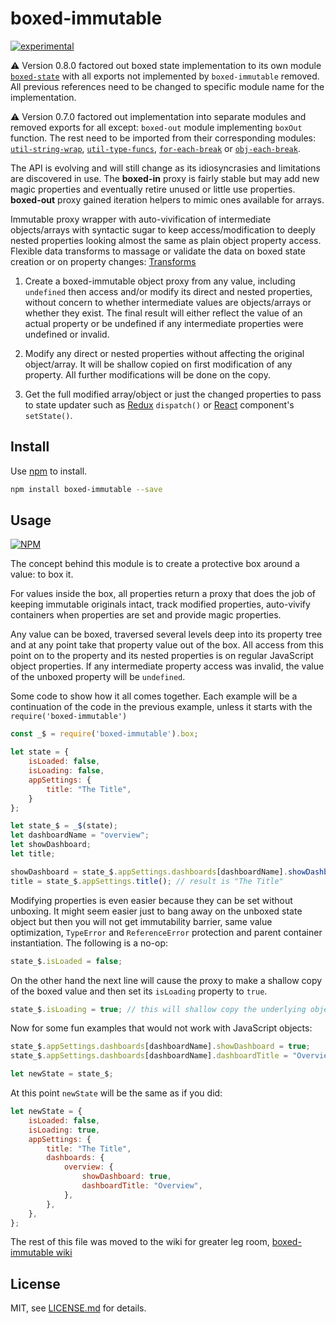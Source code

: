 # boxed-immutable

[![experimental](https://badges.github.io/stability-badges/dist/experimental.svg)](https://github.com/badges/stability-badges)

:warning: Version 0.8.0 factored out boxed state implementation to its own module
[`boxed-state`](https://github.com/vsch/boxed-state/blob/master/README.md) with all exports not
implemented by `boxed-immutable` removed. All previous references need to be changed to specific
module name for the implementation.

:warning: Version 0.7.0 factored out implementation into separate modules and removed exports
for all except: `boxed-out` module implementing `boxOut` function. The rest need to be imported
from their corresponding modules:
[`util-string-wrap`](https://github.com/vsch/util-string-wrap/blob/master/README.md),
[`util-type-funcs`](https://github.com/vsch/util-type-funcs/blob/master/README.md),
[`for-each-break`](https://github.com/vsch/for-each-break/blob/master/README.md) or
[`obj-each-break`](https://github.com/vsch/obj-each-break/blob/master/README.md).

The API is evolving and will still change as its idiosyncrasies and limitations are discovered
in use. The **boxed-in** proxy is fairly stable but may add new magic properties and eventually
retire unused or little use properties. **boxed-out** proxy gained iteration helpers to mimic
ones available for arrays.

Immutable proxy wrapper with auto-vivification of intermediate objects/arrays with syntactic
sugar to keep access/modification to deeply nested properties looking almost the same as plain
object property access. Flexible data transforms to massage or validate the data on boxed state
creation or on property changes: [Transforms](../../wiki/Transforms)

1. Create a boxed-immutable object proxy from any value, including `undefined` then access
   and/or modify its direct and nested properties, without concern to whether intermediate
   values are objects/arrays or whether they exist. The final result will either reflect the
   value of an actual property or be undefined if any intermediate properties were undefined or
   invalid.

2. Modify any direct or nested properties without affecting the original object/array. It will
   be shallow copied on first modification of any property. All further modifications will be
   done on the copy.

3. Get the full modified array/object or just the changed properties to pass to state updater
   such as [Redux] `dispatch()` or [React] component's `setState()`.

## Install

Use [npm](https://npmjs.com/) to install.

```sh
npm install boxed-immutable --save
```

## Usage

[![NPM](https://nodei.co/npm/boxed-immutable.png)](https://www.npmjs.com/package/boxed-immutable)

The concept behind this module is to create a protective box around a value: to box it.

For values inside the box, all properties return a proxy that does the job of keeping immutable
originals intact, track modified properties, auto-vivify containers when properties are set and
provide magic properties.

Any value can be boxed, traversed several levels deep into its property tree and at any point
take that property value out of the box. All access from this point on to the property and its
nested properties is on regular JavaScript object properties. If any intermediate property
access was invalid, the value of the unboxed property will be `undefined`.

Some code to show how it all comes together. Each example will be a continuation of the code in
the previous example, unless it starts with the `require('boxed-immutable')`

```javascript
const _$ = require('boxed-immutable').box;

let state = {
    isLoaded: false,
    isLoading: false,
    appSettings: {
        title: "The Title",
    }
};

let state_$ = _$(state);
let dashboardName = "overview";
let showDashboard;
let title;

showDashboard = state_$.appSettings.dashboards[dashboardName].showDashboard(); // result is undefined
title = state_$.appSettings.title(); // result is "The Title"
```

Modifying properties is even easier because they can be set without unboxing. It might seem
easier just to bang away on the unboxed state object but then you will not get immutability
barrier, same value optimization, `TypeError` and `ReferenceError` protection and parent
container instantiation. The following is a no-op:

```javascript
state_$.isLoaded = false;
```

On the other hand the next line will cause the proxy to make a shallow copy of the boxed value
and then set its `isLoading` property to `true`.

```javascript
state_$.isLoading = true; // this will shallow copy the underlying object and set its property
```

Now for some fun examples that would not work with JavaScript objects:

```javascript
state_$.appSettings.dashboards[dashboardName].showDashboard = true;
state_$.appSettings.dashboards[dashboardName].dashboardTitle = "Overview";

let newState = state_$;
```

At this point `newState` will be the same as if you did:

```javascript
let newState = {
    isLoaded: false,
    isLoading: true,
    appSettings: {
        title: "The Title",
        dashboards: {
            overview: {
                showDashboard: true,
                dashboardTitle: "Overview",
            },
        },
    },
};
```

The rest of this file was moved to the wiki for greater leg room, [boxed-immutable wiki](../../wiki)

## License

MIT, see [LICENSE.md](https://github.com/vsch/boxed-immutable/blob/master/LICENSE.md) for
details.

[React]: https://reactjs.org
[Redux]: https://redux.js.org

